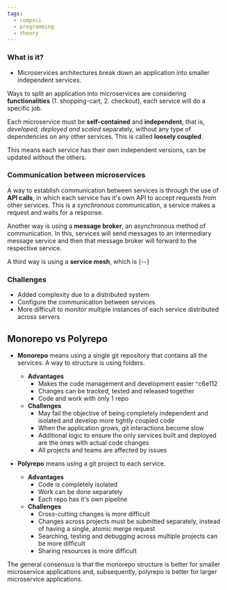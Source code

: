 ```yaml
---
tags:
  - compsci
  - programming
  - theory
---
```

### What is it?
- Microservices architectures break down an application into smaller independent services.

Ways to split an application into microservices are considering **functionalities** (1. shopping-cart, 2. checkout), each service will do a specific job.

Each microservice must be **self-contained** and **independent**, that is, _developed, deployed and scaled_ separately, without any type of dependencies on any other services. This is called **loosely coupled**.

This means each service has their own independent versions, can be updated without the others.

### Communication between microservices

A way to establish communication between services is through the use of **API calls**, in which each service has it's own API to accept requests from other services. This is a *synchronous* communication, a service makes a request and waits for a response.

Another way is using a **message broker**, an asynchronous method of communication. In this, services will send messages to an intermediary message service and then that message broker will forward to the respective service.

A third way is using a **service mesh**, which is {--}

### Challenges
- Added complexity due to a distributed system
- Configure the communication between services
- More difficult to monitor multiple instances of each service distributed across servers

## Monorepo vs Polyrepo

- **Monorepo** means using a single git repository that contains all the services. A way to structure is using folders.
	- **Advantages**
		- Makes the code management and development easier ^c6e112
		- Changes can be tracked, tested and released together
		- Code and work with only 1 repo
	- **Challenges**
		- May fail the objective of being completely independent and isolated and develop more tightly coupled code
		- When the application grows, git interactions become slow
		- Additional logic to ensure the only services built and deployed are the ones with actual code changes
		- All projects and teams are affected by issues


- **Polyrepo** means using a git project to each service.
	- **Advantages**
		- Code is completely isolated
		- Work can be done separately
		- Each repo has it's own pipeline
	- **Challenges**
		- Cross-cutting changes is more difficult
		- Changes across projects must be submitted separately, instead of having a single, atomic merge request
		- Searching, testing and debugging across multiple projects can be more difficult
		- Sharing resources is more difficult

The general consensus is that the monorepo structure is better for smaller microservice applications and, subsequently, polyrepo is better for larger microservice applications.

